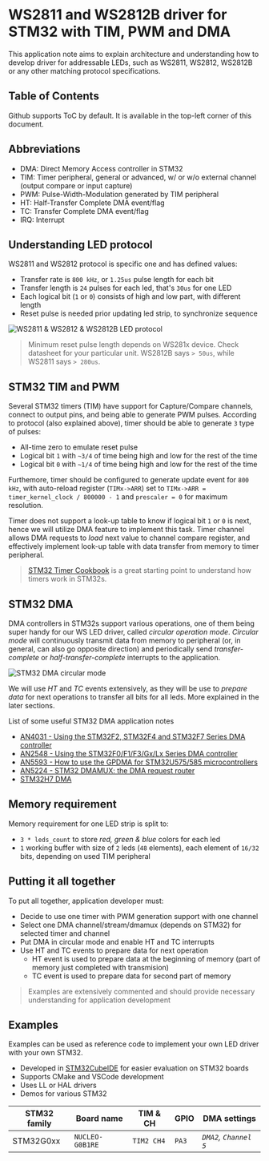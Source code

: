# WS2811 and WS2812B driver for STM32 with TIM, PWM and DMA

This application note aims to explain architecture and understanding how to develop driver for addressable LEDs, such as WS2811, WS2812, WS2812B or any other matching protocol specifications.

## Table of Contents

Github supports ToC by default. It is available in the top-left corner of this document.

## Abbreviations

- DMA: Direct Memory Access controller in STM32
- TIM: Timer peripheral, general or advanced, w/ or w/o external channel (output compare or input capture)
- PWM: Pulse-Width-Modulation generated by TIM peripheral
- HT: Half-Transfer Complete DMA event/flag
- TC: Transfer Complete DMA event/flag
- IRQ: Interrupt

## Understanding LED protocol

WS2811 and WS2812 protocol is specific one and has defined values:

- Transfer rate is `800 kHz`, or `1.25us` pulse length for each bit
- Transfer length is `24` pulses for each led, that's `30us` for one LED
- Each logical bit (`1` or `0`) consists of high and low part, with different length
- Reset pulse is needed prior updating led strip, to synchronize sequence

![WS2811 & WS2812 & WS2812B LED protocol](https://raw.githubusercontent.com/MaJerle/stm32-ws2812b-tim-pwm-dma/master/docs/ws-protocol.svg?sanitize=true)

> Minimum reset pulse length depends on WS281x device. Check datasheet for your particular unit. WS2812B says `> 50us`, while WS2811 says `> 280us`.

## STM32 TIM and PWM

Several STM32 timers (TIM) have support for Capture/Compare channels, connect to output pins, and being able to generate PWM pulses.
According to protocol (also explained above), timer should be able to generate `3` type of pulses:

- All-time zero to emulate reset pulse
- Logical bit `1` with `~3/4` of time being high and low for the rest of the time
- Logical bit `0` with `~1/4` of time being high and low for the rest of the time

Furthemore, timer should be configured to generate update event for `800 kHz`, with auto-reload register (`TIMx->ARR`) set to `TIMx->ARR = timer_kernel_clock / 800000 - 1` and `prescaler = 0` for maximum resolution.

Timer does not support a look-up table to know if logical bit `1` or `0` is next, hence we will utilize DMA feature to implement this task.
Timer channel allows DMA requests to *load* next value to channel compare register, and effectively implement look-up table with data transfer from memory to timer peripheral.

> [STM32 Timer Cookbook](https://www.st.com/resource/en/application_note/dm00236305-generalpurpose-timer-cookbook-for-stm32-microcontrollers-stmicroelectronics.pdf) is a great starting point to understand how timers work in STM32s.

## STM32 DMA

DMA controllers in STM32s support various operations, one of them being super handy for our WS LED driver, called *circular operation mode*.
*Circular mode* will continuously transmit data from memory to peripheral (or, in general, can also go opposite direction) and periodically send *transfer-complete* or *half-transfer-complete* interrupts to the application.

![STM32 DMA circular mode](https://raw.githubusercontent.com/MaJerle/stm32-ws2812b-tim-pwm-dma/master/docs/stm32-dma-circular.svg?sanitize=true)

We will use *HT* and *TC* events extensively, as they will be use to *prepare data* for next operations to transfer all bits for all leds.
More explained in the later sections.

List of some useful STM32 DMA application notes

- [AN4031 - Using the STM32F2, STM32F4 and STM32F7 Series DMA controller](https://www.st.com/resource/en/application_note/dm00046011-using-the-stm32f2-stm32f4-and-stm32f7-series-dma-controller-stmicroelectronics.pdf)
- [AN2548 - Using the STM32F0/F1/F3/Gx/Lx Series DMA controller
](https://www.st.com/resource/en/application_note/an2548-using-the-stm32f0f1f3gxlx-series-dma-controller-stmicroelectronics.pdf)
- [AN5593 - How to use the GPDMA for STM32U575/585 microcontrollers](https://www.st.com/resource/en/application_note/an5593-how-to-use-the-gpdma-for-stm32u575585-microcontrollers-stmicroelectronics.pdf)
- [AN5224 - STM32 DMAMUX: the DMA request router](https://www.st.com/resource/en/application_note/an5224-stm32-dmamux-the-dma-request-router-stmicroelectronics.pdf)
- [STM32H7 DMA](https://www.st.com/content/ccc/resource/training/technical/product_training/group0/86/28/2f/08/4d/ad/49/61/STM32H7-System-Direct_memory_access_controller_DMA/files/STM32H7-System-Direct_memory_access_controller_DMA.pdf/_jcr_content/translations/en.STM32H7-System-Direct_memory_access_controller_DMA.pdf)

## Memory requirement

Memory requirement for one LED strip is split to:

- `3 * leds_count` to store *red, green & blue* colors for each led
- `1` working buffer with size of `2` leds (`48` elements), each element of `16/32` bits, depending on used TIM peripheral

## Putting it all together

To put all together, application developer must:

- Decide to use one timer with PWM generation support with one channel
- Select one DMA channel/stream/dmamux (depends on STM32) for selected timer and channel
- Put DMA in circular mode and enable HT and TC interrupts
- Use HT and TC events to prepare data for next operation
  - HT event is used to prepare data at the beginning of memory (part of memory just completed with transmision)
  - TC event is used to prepare data for second part of memory

> Examples are extensively commented and should provide necessary understanding for application development

## Examples

Examples can be used as reference code to implement your own LED driver with your own STM32.

- Developed in [STM32CubeIDE](https://www.st.com/en/development-tools/stm32cubeide.html) for easier evaluation on STM32 boards
- Supports CMake and VSCode development
- Uses LL or HAL drivers
- Demos for various STM32

| STM32 family | Board name        | TIM & CH   | GPIO   | DMA settings                    |
|--------------|-------------------|------------|--------|---------------------------------|
| STM32G0xx    | `NUCLEO-G0B1RE`   | `TIM2 CH4` | `PA3`  | *`DMA2`, `Channel 5`*           |

